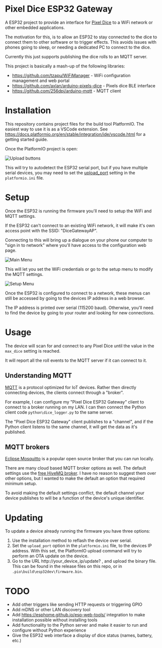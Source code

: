 # Pixel Dice ESP32 Gateway

A ESP32 project to provide an interface for [Pixel Dice]( https://github.com/GameWithPixels) to a WiFi network or other embedded applications.

The motivation for this, is to allow an ESP32 to stay connected to the dice to connect them to other software or to trigger effects. This avoids issues with phones going to sleep, or needing a dedicated PC to connect to the dice.

Currently this just supports publishing the dice rolls to an MQTT server.

This project is basically a mash-up of the following libraries:
 - <https://github.com/tzapu/WiFiManager> - WiFi configuration management and web portal
 - <https://github.com/axlan/arduino-pixels-dice> - Pixels dice BLE interface
 - <https://github.com/256dpi/arduino-mqtt> - MQTT client

# Installation

This repository contains project files for the build tool PlatformIO. The easiest way to use it is as a VSCode extension. See <https://docs.platformio.org/en/stable/integration/ide/vscode.html> for a getting started guide.

Once the PlatformIO project is open:

![Upload buttons](docs/upload_buttons.webp "Upload buttons")

This will try to autodetect the ESP32 serial port, but if you have multiple serial devices, you may need to set the [upload_port](https://docs.platformio.org/en/latest/projectconf/sections/env/options/upload/upload_port.html) setting in the `platformio.ini` file.

# Setup

Once the ESP32 is running the firmware you'll need to setup the WiFi and MQTT settings.

If the ESP32 can't connect to an existing WiFi network, it will make it's own access point with the SSID: "DiceGatewayAP".

Connecting to this will bring up a dialogue on your phone our computer to "sign in to network" where you'll have access to the configuration web page.

![Main Menu](docs/main_menu.webp "Main Menu")

This will let you set the WiFi credentials or go to the setup menu to modify the MQTT settings.

![Setup Menu](docs/settings_menu.webp "Setup Menu")

Once the ESP32 is configured to connect to a network, these menus can still be accessed by going to the devices IP address in a web browser.

The IP address is printed over serial (115200 baud). Otherwise, you'll need to find the device by going to your router and looking for new connections.

# Usage

The device will scan for and connect to any Pixel Dice until the value in the `max_dice` setting is reached.

It will report all the roll events to the MQTT server if it can connect to it.

## Understanding MQTT

[MQTT](https://mqtt.org/) is a protocol optimized for IoT devices. Rather then directly connecting devices, the clients connect through a "broker".

For example, I can configure my "Pixel Dice ESP32 Gateway" client to connect to a broker running on my LAN. I can then connect the Python client code `python\dice_logger.py` to the same server.

The "Pixel Dice ESP32 Gateway" client publishes to a "channel", and if the Python client listens to the same channel, it will get the data as it's published.

## MQTT brokers

[Eclipse Mosquitto](https://mosquitto.org/) is a popular open source broker that you can run locally.

There are many cloud based MQTT broker options as well. The default settings use the [free HiveMQ broker](https://www.hivemq.com/mqtt/public-mqtt-broker/). I have no reason to suggest them over other options, but I wanted to make the default an option that required minimum setup.

To avoid making the default settings conflict, the default channel your device publishes to will be a function of the device's unique identifier.

# Updating

To update a device already running the firmware you have three options:

1. Use the installation method to reflash the device over serial.
2. Set the `upload_port` option in the `platformio.ini` file, to the devices IP address. With this set, the PlatformIO upload command will try to perform an OTA update on the device.
3. Go to the URL http://your_device_ip/update? , and upload the binary file. This can be found in the release files on this repo, or in `.pio\build\esp32dev\firmware.bin`.

# TODO
 - Add other triggers like sending HTTP requests or triggering GPIO
 - Add mDNS or other LAN discovery tool
 - Add <https://esphome.github.io/esp-web-tools/> integration to make installation possible without installing tools
 - Add functionality to the Python server and make it easier to run and configure without Python experience
 - Give the ESP32 web interface a display of dice status (names, battery, etc.)
